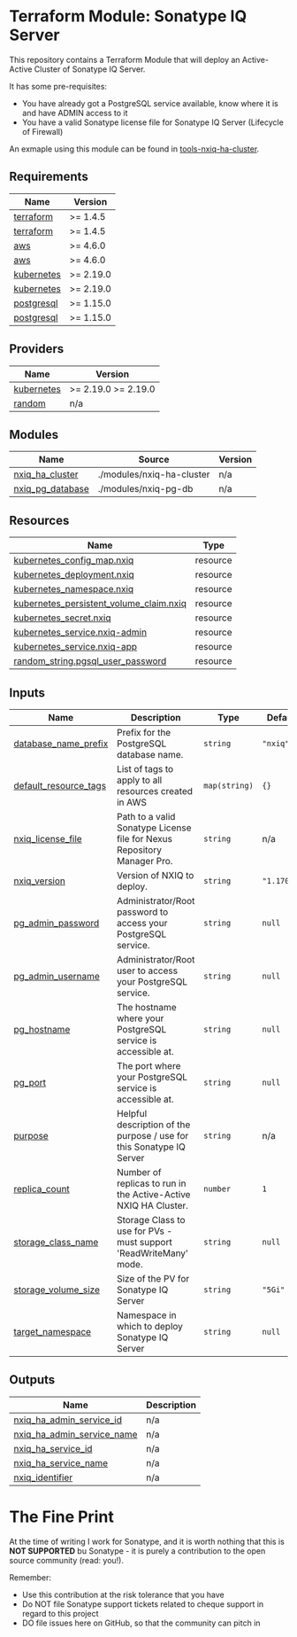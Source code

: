 # Terraform Module: Sonatype IQ Server

This repository contains a Terraform Module that will deploy an Active-Active Cluster of Sonatype IQ Server.

It has some pre-requisites:
- You have already got a PostgreSQL service available, know where it is and have ADMIN access to it
- You have a valid Sonatype license file for Sonatype IQ Server (Lifecycle of Firewall)

An exmaple using this module can be found in [tools-nxiq-ha-cluster](https://github.com/vendorcorp/tools-nxiq-ha-cluster).

## Requirements

| Name | Version |
|------|---------|
| <a name="requirement_terraform"></a> [terraform](#requirement\_terraform) | >= 1.4.5 |
| <a name="requirement_terraform"></a> [terraform](#requirement\_terraform) | >= 1.4.5 |
| <a name="requirement_aws"></a> [aws](#requirement\_aws) | >= 4.6.0 |
| <a name="requirement_aws"></a> [aws](#requirement\_aws) | >= 4.6.0 |
| <a name="requirement_kubernetes"></a> [kubernetes](#requirement\_kubernetes) | >= 2.19.0 |
| <a name="requirement_kubernetes"></a> [kubernetes](#requirement\_kubernetes) | >= 2.19.0 |
| <a name="requirement_postgresql"></a> [postgresql](#requirement\_postgresql) | >= 1.15.0 |
| <a name="requirement_postgresql"></a> [postgresql](#requirement\_postgresql) | >= 1.15.0 |

## Providers

| Name | Version |
|------|---------|
| <a name="provider_kubernetes"></a> [kubernetes](#provider\_kubernetes) | >= 2.19.0 >= 2.19.0 |
| <a name="provider_random"></a> [random](#provider\_random) | n/a |

## Modules

| Name | Source | Version |
|------|--------|---------|
| <a name="module_nxiq_ha_cluster"></a> [nxiq\_ha\_cluster](#module\_nxiq\_ha\_cluster) | ./modules/nxiq-ha-cluster | n/a |
| <a name="module_nxiq_pg_database"></a> [nxiq\_pg\_database](#module\_nxiq\_pg\_database) | ./modules/nxiq-pg-db | n/a |

## Resources

| Name | Type |
|------|------|
| [kubernetes_config_map.nxiq](https://registry.terraform.io/providers/hashicorp/kubernetes/latest/docs/resources/config_map) | resource |
| [kubernetes_deployment.nxiq](https://registry.terraform.io/providers/hashicorp/kubernetes/latest/docs/resources/deployment) | resource |
| [kubernetes_namespace.nxiq](https://registry.terraform.io/providers/hashicorp/kubernetes/latest/docs/resources/namespace) | resource |
| [kubernetes_persistent_volume_claim.nxiq](https://registry.terraform.io/providers/hashicorp/kubernetes/latest/docs/resources/persistent_volume_claim) | resource |
| [kubernetes_secret.nxiq](https://registry.terraform.io/providers/hashicorp/kubernetes/latest/docs/resources/secret) | resource |
| [kubernetes_service.nxiq-admin](https://registry.terraform.io/providers/hashicorp/kubernetes/latest/docs/resources/service) | resource |
| [kubernetes_service.nxiq-app](https://registry.terraform.io/providers/hashicorp/kubernetes/latest/docs/resources/service) | resource |
| [random_string.pgsql_user_password](https://registry.terraform.io/providers/hashicorp/random/latest/docs/resources/string) | resource |

## Inputs

| Name | Description | Type | Default | Required |
|------|-------------|------|---------|:--------:|
| <a name="input_database_name_prefix"></a> [database\_name\_prefix](#input\_database\_name\_prefix) | Prefix for the PostgreSQL database name. | `string` | `"nxiq"` | no |
| <a name="input_default_resource_tags"></a> [default\_resource\_tags](#input\_default\_resource\_tags) | List of tags to apply to all resources created in AWS | `map(string)` | `{}` | no |
| <a name="input_nxiq_license_file"></a> [nxiq\_license\_file](#input\_nxiq\_license\_file) | Path to a valid Sonatype License file for Nexus Repository Manager Pro. | `string` | n/a | yes |
| <a name="input_nxiq_version"></a> [nxiq\_version](#input\_nxiq\_version) | Version of NXIQ to deploy. | `string` | `"1.170.0"` | no |
| <a name="input_pg_admin_password"></a> [pg\_admin\_password](#input\_pg\_admin\_password) | Administrator/Root password to access your PostgreSQL service. | `string` | `null` | no |
| <a name="input_pg_admin_username"></a> [pg\_admin\_username](#input\_pg\_admin\_username) | Administrator/Root user to access your PostgreSQL service. | `string` | `null` | no |
| <a name="input_pg_hostname"></a> [pg\_hostname](#input\_pg\_hostname) | The hostname where your PostgreSQL service is accessible at. | `string` | `null` | no |
| <a name="input_pg_port"></a> [pg\_port](#input\_pg\_port) | The port where your PostgreSQL service is accessible at. | `string` | `null` | no |
| <a name="input_purpose"></a> [purpose](#input\_purpose) | Helpful description of the purpose / use for this Sonatype IQ Server | `string` | n/a | yes |
| <a name="input_replica_count"></a> [replica\_count](#input\_replica\_count) | Number of replicas to run in the Active-Active NXIQ HA Cluster. | `number` | `1` | no |
| <a name="input_storage_class_name"></a> [storage\_class\_name](#input\_storage\_class\_name) | Storage Class to use for PVs - must support 'ReadWriteMany' mode. | `string` | `null` | no |
| <a name="input_storage_volume_size"></a> [storage\_volume\_size](#input\_storage\_volume\_size) | Size of the PV for Sonatype IQ Server | `string` | `"5Gi"` | no |
| <a name="input_target_namespace"></a> [target\_namespace](#input\_target\_namespace) | Namespace in which to deploy Sonatype IQ Server | `string` | `null` | no |

## Outputs

| Name | Description |
|------|-------------|
| <a name="output_nxiq_ha_admin_service_id"></a> [nxiq\_ha\_admin\_service\_id](#output\_nxiq\_ha\_admin\_service\_id) | n/a |
| <a name="output_nxiq_ha_admin_service_name"></a> [nxiq\_ha\_admin\_service\_name](#output\_nxiq\_ha\_admin\_service\_name) | n/a |
| <a name="output_nxiq_ha_service_id"></a> [nxiq\_ha\_service\_id](#output\_nxiq\_ha\_service\_id) | n/a |
| <a name="output_nxiq_ha_service_name"></a> [nxiq\_ha\_service\_name](#output\_nxiq\_ha\_service\_name) | n/a |
| <a name="output_nxiq_identifier"></a> [nxiq\_identifier](#output\_nxiq\_identifier) | n/a |


# The Fine Print

At the time of writing I work for Sonatype, and it is worth nothing that this is **NOT SUPPORTED** bu Sonatype - it is purely a contribution to the open source community (read: you!).

Remember:
- Use this contribution at the risk tolerance that you have
- Do NOT file Sonatype support tickets related to cheque support in regard to this project
- DO file issues here on GitHub, so that the community can pitch in